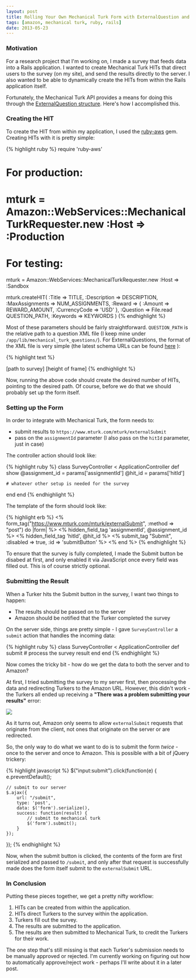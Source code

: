 ```yaml
---
layout: post
title: Rolling Your Own Mechanical Turk Form with ExternalQuestion and Rails
tags: [amazon, mechanical turk, ruby, rails]
date: 2013-05-23
---
```


### Motivation

For a research project that I'm working on, I made a survey that feeds data into a Rails application. I wanted to create Mechanical Turk HITs that direct users to the survey (on my site), and send the results directly to the server. I also wanted to be able to dynamically create the HITs from within the Rails application itself.

Fortunately, the Mechanical Turk API provides a means for doing this through the [ExternalQuestion structure](http://docs.aws.amazon.com/AWSMechTurk/latest/AWSMturkAPI/ApiReference_ExternalQuestionArticle.html). Here's how I accomplished this.

### Creating the HIT

To create the HIT from within my application, I used the [ruby-aws](https://rubygems.org/gems/ruby-aws) gem. Creating HITs with it is pretty simple:

{% highlight ruby %}
require 'ruby-aws'

# For production:
# mturk = Amazon::WebServices::MechanicalTurkRequester.new :Host => :Production

# For testing:
mturk = Amazon::WebServices::MechanicalTurkRequester.new :Host => :Sandbox

mturk.createHIT(
  :Title => TITLE,
  :Description => DESCRIPTION,
  :MaxAssignments => NUM_ASSIGNMENTS,
  :Reward => { :Amount => REWARD_AMOUNT, :CurrencyCode => 'USD' },
  :Question => File.read QUESTION_PATH,
  :Keywords => KEYWORDS
)
{% endhighlight %}

Most of these parameters should be fairly straightforward. `QUESTION_PATH` is the relative path to a question XML file (I keep mine under `/app/lib/mechanical_turk_questions/`). For ExternalQuestions, the format of the XML file is very simple (the latest schema URLs can be found [here](http://docs.aws.amazon.com/AWSMechTurk/latest/AWSMturkAPI/ApiReference_WsdlLocationArticle.html#the-data-structure-schema-locations) ):

{% highlight text %}
<?xml version="1.0" encoding="UTF-8"?>
<ExternalQuestion xmlns="[URL of schema]">
  <ExternalURL>[path to survey]</ExternalURL>
  <FrameHeight>[height of frame]</FrameHeight>
</ExternalQuestion>
{% endhighlight %}

Now, running the above code should create the desired number of HITs, pointing to the desired path. Of course, before we do that we should probably set up the form itself.

### Setting up the Form

In order to integrate with Mechanical Turk, the form needs to:

- submit results to `https://www.mturk.com/mturk/externalSubmit`
- pass on the `assignmentId` parameter  (I also pass on the `hitId` parameter, just in case)

The controller action should look like:

{% highlight ruby %}
class SurveyController < ApplicationController
  def show
    @assignment_id = params['assignmentId']
    @hit_id = params['hitId']

    # whatever other setup is needed for the survey
  end
end
{% endhighlight %}

The template of the form should look like:

{% highlight erb %}
<% form_tag("https://www.mturk.com/mturk/externalSubmit", :method => "post") do |form| %>
	<!-- the actual survey goes here -->
	<% hidden_field_tag 'assignmentId', @assignment_id %>
    <% hidden_field_tag 'hitId', @hit_id %>
    <% submit_tag "Submit", :disabled => true, :id => 'submitButton' %>
<% end %>
{% endhighlight %}

To ensure that the survey is fully completed, I made the Submit button be disabed at first, and only enabled it via JavaScript once every field was filled out. This is of course strictly optional.

### Submitting the Result

When a Turker hits the Submit button in the survey, I want two things to happen:

- The results should be passed on to the server
- Amazon should be notified that the Turker completed the survey

On the server side, things are pretty simple - I gave `SurveyController` a `submit` action that handles the incoming data:

{% highlight ruby %}
class SurveyController < ApplicationController
  def submit
    # process the survey result
  end
end
{% endhighlight %}

Now comes the tricky bit - how do we get the data to both the server and to Amazon?

At first, I tried submitting the survey to my server first, then processing the data and redirecting Turkers to the Amazon URL. However, this didn't work - the Turkers all ended up receiving a **"There was a problem submitting your results"** error:

<img class="figure" src="/blog/images/problem-submitting-results.jpg">

As it turns out, Amazon only seems to allow `externalSubmit` requests that originate from the client, not ones that originate on the server or are redirected.

So, the only way to do what we want to do is to submit the form _twice_ - once to the server and once to Amazon. This is possible with a bit of jQuery trickery:

{% highlight javascript %}
$("input:submit").click(function(e) {
    e.preventDefault();

    // submit to our server
    $.ajax({
        url: "/submit",
        type: 'post',
        data: $('form').serialize(),
        success: function(result) {
            // submit to mechanical turk
            $('form').submit();
        }
    });
});
{% endhighlight %}

Now, when the submit button is clicked, the contents of the form are first serialized and passed to `/submit`, and only after that request is successfully made does the form itself submit to the `externalSubmit` URL.

### In Conclusion

Putting these pieces together, we get a pretty nifty workflow:

1. HITs can be created from within the application.
2. HITs direct Turkers to the survey within the application.
3. Turkers fill out the survey.
4. The results are submitted to the application.
5. The results are then submitted to Mechanical Turk, to credit the Turkers for their work.

The one step that's still missing is that each Turker's submission needs to be manually approved or rejected. I'm currently working on figuring out how to automatically approve/reject work - perhaps I'll write about it in a later post.
